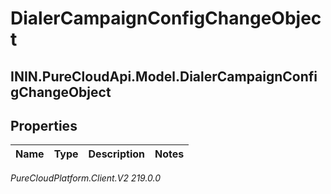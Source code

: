 # DialerCampaignConfigChangeObject

## ININ.PureCloudApi.Model.DialerCampaignConfigChangeObject

## Properties

|Name | Type | Description | Notes|
|------------ | ------------- | ------------- | -------------|



_PureCloudPlatform.Client.V2 219.0.0_
